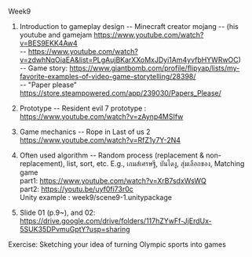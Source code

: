 Week9

1) Introduction to gameplay design
-- Minecraft creator mojang 
   -- (his youtube and gamejam https://www.youtube.com/watch?v=BES9EKK4Aw4 </br> 
   -- https://www.youtube.com/watch?v=zdwhNqOiaEA&list=PLgAujBKarXXoMxJDyi1Am4yvfbHYWRwOC) </br>
-- Game story: https://www.giantbomb.com/profile/flipyap/lists/my-favorite-examples-of-video-game-storytelling/28398/ </br> 
-- "Paper please" https://store.steampowered.com/app/239030/Papers_Please/

2) Prototype
-- Resident evil 7 prototype : https://www.youtube.com/watch?v=zAynp4MSIfw

3) Game mechanics
-- Rope in Last of us 2 https://www.youtube.com/watch?v=RfZ1y7Y-2N4

3) Often used algorithm
-- Random process (replacement & non-replacement), list, sort, etc. E.g., เกมส์เศรษฐี, บันไดงู, สุ่มเลือกของ, Matching game <br>
part1: https://www.youtube.com/watch?v=XrB7sdxWsWQ <br>
part2: https://youtu.be/uyf0fi73r0c <br>
Unity example : week9/scene9-1.unitypackage

4) Slide 01 (p.9~), and 02: https://drive.google.com/drive/folders/117hZYwFf-JjErdUx-5SUK35DPvmuGptY?usp=sharing

Exercise: Sketching your idea of turning Olympic sports into games
